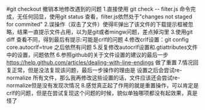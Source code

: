 #git checkout 撤销本地修改遇到的问题
	1.直接使用 git check -- filter.js 命令完成，无任何回显，使用git status 查看，filter.js依然处于"changes not staged for commited"
	2.误操作（双击了文件）使得IE弹出了该文件的下载提示框被忽略，结果一直提示文件占用，以为是git或者mingw问题，差点掉沟里
	3.使用git diff 查看不同，得到最后有提示:可能是crlf的问题
	4.修改crlf设置：git config core.autocrlf=true 之后依然有问题
	5.反复修改autocrlf设置和.gtiattributes文件中的设置，问题依然
	6.参照github的关于文件设置的建议的最后一步 https://help.github.com/articles/dealing-with-line-endings 做了重置
	7.情况回复正常，但是没法复现该问题，最后一步操作的理由是 设置之后会尝试re-normalize 所有文件，那么我再修改这些设置的话，文件应该还会尝试re-normalize但是没有发现次情况
	8.感觉真正起了作用的就是重置操作，可以肯定是crlf的问题，但是在尝试复现这个问题的时候，貌似单独哪项都没有起效果，真是怪了
	